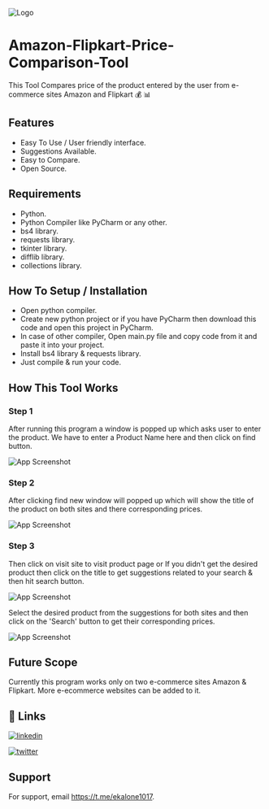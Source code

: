 
  ![Logo](https://raw.githubusercontent.com/pkiran101714/Amazon-Flipkart-Price-Comparison-Tool/master/Screen_Shots/amazonflip%20logo.png)


# Amazon-Flipkart-Price-Comparison-Tool

This Tool Compares price of the product entered by the user from e-commerce sites Amazon and Flipkart 💰 📊

## Features

- Easy To Use / User friendly interface.
- Suggestions Available.
- Easy to Compare.
- Open Source.

## Requirements

- Python.
- Python Compiler like PyCharm or any other.
- bs4 library.
- requests library.
- tkinter library.
- difflib library.
- collections library.
## How To Setup / Installation

- Open python compiler.
- Create new python project or if you have PyCharm then download this code and open this project in PyCharm.
- In case of other compiler, Open main.py file and copy code from it and paste it into your project.
- Install bs4 library & requests library.
- Just compile & run your code.

## How This Tool Works
### Step 1

After running this program a window is popped up which asks user to enter the product.
We have to enter a  Product Name here and then click on find button.

![App Screenshot](https://raw.githubusercontent.com/pkiran101714/Amazon-Flipkart-Price-Comparison-Tool/master/Screen_Shots/first%20page.png)

### Step 2

After clicking find new window will popped up which will show the title of the product on both sites and there corresponding prices.


![App Screenshot](https://raw.githubusercontent.com/pkiran101714/Amazon-Flipkart-Price-Comparison-Tool/master/Screen_Shots/secound%20page.png)

### Step 3

Then click on visit site to visit product page or If you didn't get the desired product then click on the title to get suggestions related to your search & then hit search button.


![App Screenshot](https://raw.githubusercontent.com/pkiran101714/Amazon-Flipkart-Price-Comparison-Tool/master/Screen_Shots/third%20screen.png)

Select the desired product from the suggestions for both sites and then click on the 'Search' button to get their corresponding prices.

![App Screenshot](https://raw.githubusercontent.com/pkiran101714/Amazon-Flipkart-Price-Comparison-Tool/master/Screen_Shots/Select%20desired%20product.png)


## Future Scope

Currently this program works only on two e-commerce sites Amazon & Flipkart. More e-ecommerce websites can be added to it.
## 🔗 Links
[![linkedin](https://img.shields.io/badge/linkedin-0A66C2?style=for-the-badge&logo=linkedin&logoColor=white)](https://www.linkedin.com/in/pkiran101714)

[![twitter](https://img.shields.io/badge/twitter-1DA1F2?style=for-the-badge&logo=twitter&logoColor=white)](https://twitter.com/Pkiran101714)


## Support

For support, email https://t.me/ekalone1017.
